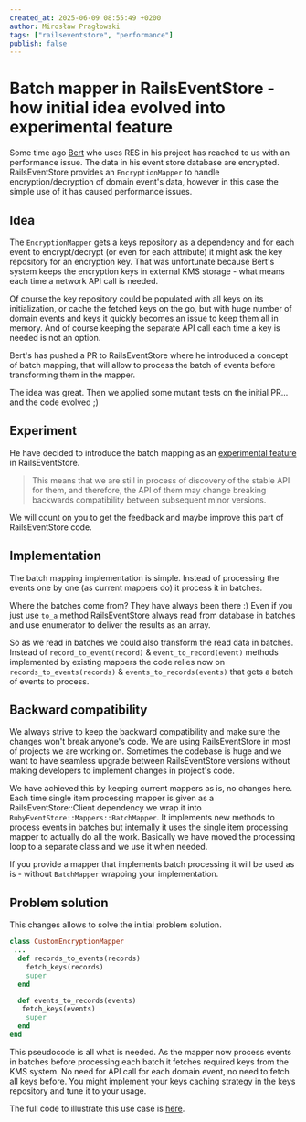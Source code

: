 ```yaml
---
created_at: 2025-06-09 08:55:49 +0200
author: Mirosław Pragłowski
tags: ["railseventstore", "performance"]
publish: false
---
```


# Batch mapper in RailsEventStore - how initial idea evolved into experimental feature

Some time ago [Bert](https://github.com/Bertg) who uses RES in his project has reached to us with an performance issue. The data in his event store database are encrypted. RailsEventStore provides an `EncryptionMapper` to handle encryption/decryption of domain event's data, however in this case the simple use of it has caused performance issues.

<!-- more -->

## Idea

The `EncryptionMapper` gets a keys repository as a dependency and for each event to encrypt/decrypt (or even for each attribute) it might ask the key repository for an encryption key. That was unfortunate because Bert's system keeps the encryption keys in external KMS storage - what means each time a network API call is needed.

Of course the key repository could be populated with all keys on its initialization, or cache the fetched keys on the go, but with huge number of domain events and keys it quickly becomes an issue to keep them all in memory. And of course keeping the separate API call each time a key is needed is not an option.

Bert's has pushed a PR to RailsEventStore where he introduced a concept of batch mapping, that will allow to process the batch of events before transforming them in the mapper.

The idea was great. Then we applied some mutant tests on the initial PR... and the code evolved ;)

## Experiment

He have decided to introduce the batch mapping as an [experimental feature](https://railseventstore.org/docs/contributing/maintenance_policy/#experimental-features) in RailsEventStore.

> This means that we are still in process of discovery of the stable API for them, and therefore, the API of them may change breaking backwards compatibility between subsequent minor versions.

We will count on you to get the feedback and maybe improve this part of RailsEventStore code.

## Implementation

The batch mapping implementation is simple. Instead of processing the events one by one (as current mappers do) it process it in batches.

Where the batches come from? They have always been there :) Even if you just use `to_a` method RailsEventStore always read from database in batches and use enumerator to deliver the results as an array.

So as we read in batches we could also transform the read data in batches. Instead of `record_to_event(record)` & `event_to_record(event)` methods implemented by existing mappers the code relies now on `records_to_events(records)` & `events_to_records(events)` that gets a batch of events to process.

## Backward compatibility

We always strive to keep the backward compatibility and make sure the changes won't break anyone's code. We are using RailsEventStore in most of projects we are working on. Sometimes the codebase is huge and we want to have seamless upgrade between RailsEventStore versions without making developers to implement changes in project's code.

We have achieved this by keeping current mappers as is, no changes here. Each time single item processing mapper is given as a RailsEventStore::Client dependency we wrap it into `RubyEventStore::Mappers::BatchMapper`. It implements new methods to process events in batches but internally it uses the single item processing mapper to actually do all the work. Basically we have moved the processing loop to a separate class and we use it when needed.

If you provide a mapper that implements batch processing it will be used as is - without `BatchMapper` wrapping your implementation.

## Problem solution

This changes allows to solve the initial problem solution.

```ruby
class CustomEncryptionMapper
 ...
  def records_to_events(records)
    fetch_keys(records)
    super
  end

  def events_to_records(events)
   fetch_keys(events)
    super
  end
end
```

This pseudocode is all what is needed. As the mapper now process events in batches before processing each batch it fetches required keys from the KMS system. No need for API call for each domain event, no need to fetch all keys before. You might implement your keys caching strategy in the keys repository and tune it to your usage.

The full code to illustrate this use case is [here](https://gist.github.com/mpraglowski/a50234a77708b9cb7591f7932c7f95ef).

